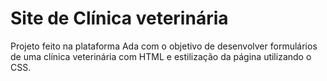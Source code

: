 # Site de Clínica veterinária

Projeto feito na plataforma Ada com o objetivo de desenvolver formulários de uma clínica veterinária com HTML e estilização da página utilizando o CSS.